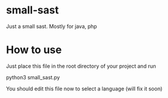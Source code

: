 # small-sast
Just a small sast. Mostly for java, php

# How to use
Just place this file in the root directory of your project and run

python3 small_sast.py

You should edit this file now to select a language (will fix it soon)
